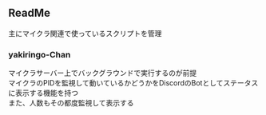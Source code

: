 ## ReadMe
主にマイクラ関連で使っているスクリプトを管理<br>

### yakiringo-Chan
マイクラサーバー上でバックグラウンドで実行するのが前提<br>
マイクラのPIDを監視して動いているかどうかをDiscordのBotとしてステータスに表示する機能を持つ<br>
また、人数もその都度監視して表示する<br>